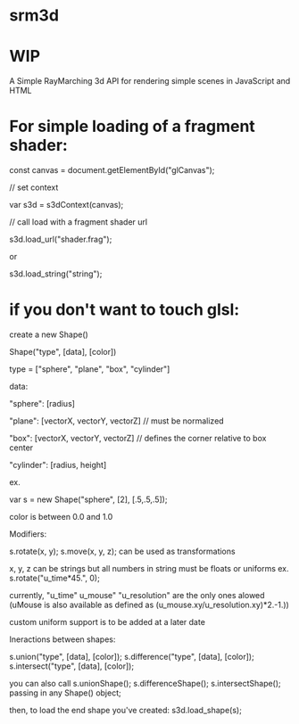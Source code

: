 # srm3d
# WIP
A Simple RayMarching 3d API for rendering simple scenes in JavaScript and HTML

# For simple loading of a fragment shader:

const canvas = document.getElementById("glCanvas");

// set context

var s3d = s3dContext(canvas);

// call load with a fragment shader url

s3d.load_url("shader.frag");

or

s3d.load_string("string");

# if you don't want to touch glsl:

create a new Shape()

Shape("type", [data], [color])

type = ["sphere", "plane", "box", "cylinder"]

data:

"sphere": [radius]

"plane": [vectorX, vectorY, vectorZ] // must be normalized

"box": [vectorX, vectorY, vectorZ] // defines the corner relative to box center

"cylinder": [radius, height]

ex.

var s = new Shape("sphere", [2], [.5,.5,.5]);

color is between 0.0 and 1.0

Modifiers:

s.rotate(x, y); s.move(x, y, z); can be used as transformations

x, y, z can be strings but all numbers in string must be floats or uniforms ex. s.rotate("u_time*45.", 0);

currently, "u_time" u_mouse" "u_resolution" are the only ones alowed (uMouse is also available as defined as (u_mouse.xy/u_resolution.xy)*2.-1.))

custom uniform support is to be added at a later date

Ineractions between shapes:

s.union("type", [data], [color]); s.difference("type", [data], [color]); s.intersect("type", [data], [color]);

you can also call s.unionShape(); s.differenceShape(); s.intersectShape(); passing in any Shape() object;

then, to load the end shape you've created:
s3d.load_shape(s);
